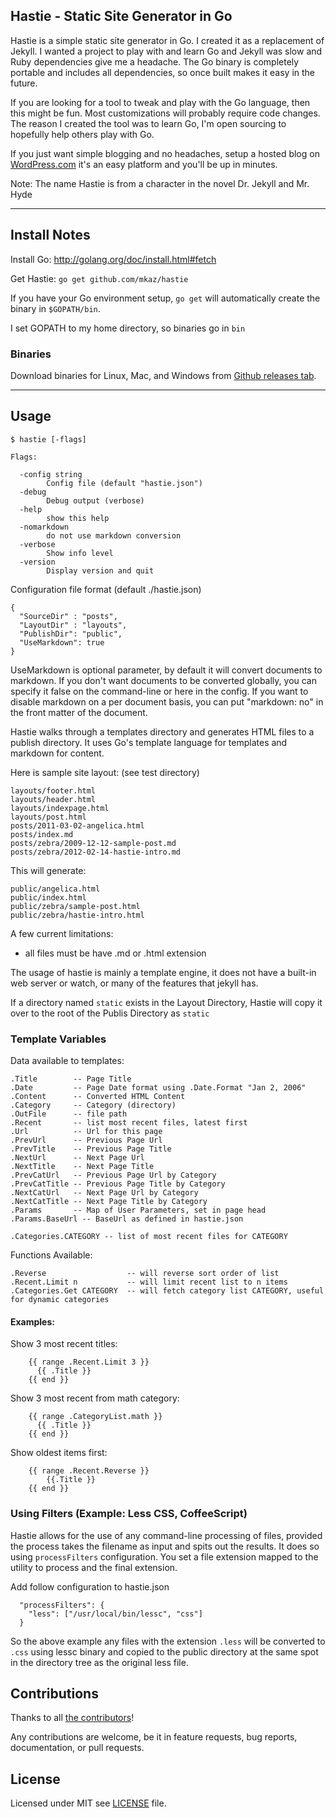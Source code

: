 
## Hastie - Static Site Generator in Go

Hastie is a simple static site generator in Go. I created it as a replacement of Jekyll. I wanted a project to play with and learn Go and Jekyll was slow and Ruby dependencies give me a headache. The Go binary is completely portable and includes all dependencies, so once built makes it easy in the future.

If you are looking for a tool to tweak and play with the Go language, then this might be fun. Most customizations will probably require code changes.  The reason I created the tool was to learn Go, I'm open sourcing to hopefully help others play with Go.

If you just want simple blogging and no headaches, setup a hosted blog on [WordPress.com](http://wordpress.com) it's an easy platform and you'll be up in minutes.

Note: The name Hastie is from a character in the novel Dr. Jekyll and Mr. Hyde

--------------------------------------------------------------------------------

## Install Notes

Install Go: <http://golang.org/doc/install.html#fetch>

Get Hastie: `go get github.com/mkaz/hastie`

If you have your Go environment setup, `go get` will automatically create the binary in `$GOPATH/bin`.

I set GOPATH to my home directory, so binaries go in `bin`

### Binaries

Download binaries for Linux, Mac, and Windows from [Github releases tab](https://github.com/mkaz/hastie/releases).


--------------------------------------------------------------------------------

## Usage

```
$ hastie [-flags]

Flags:

  -config string
    	Config file (default "hastie.json")
  -debug
    	Debug output (verbose)
  -help
    	show this help
  -nomarkdown
    	do not use markdown conversion
  -verbose
    	Show info level
  -version
    	Display version and quit
```


Configuration file format (default ./hastie.json)

    {
      "SourceDir" : "posts",
      "LayoutDir" : "layouts",
      "PublishDir": "public",
      "UseMarkdown": true
    }

UseMarkdown is optional parameter, by default it will convert documents to markdown. If you don't want documents to be converted globally, you can specify it false on the command-line or here in the config. If you want to disable markdown on a per document basis, you can put "markdown: no" in the front matter of the document.

Hastie walks through a templates directory and generates HTML files to a publish directory. It uses Go's template language for templates and markdown for content.

Here is sample site layout: (see test directory)

    layouts/footer.html
    layouts/header.html
    layouts/indexpage.html
    layouts/post.html
    posts/2011-03-02-angelica.html
    posts/index.md
    posts/zebra/2009-12-12-sample-post.md
    posts/zebra/2012-02-14-hastie-intro.md


This will generate:

    public/angelica.html
    public/index.html
    public/zebra/sample-post.html
    public/zebra/hastie-intro.html


A few current limitations:

  * all files must be have .md or .html extension

The usage of hastie is mainly a template engine, it does not have a built-in web server or watch, or many of the features that jekyll has.

If a directory named `static` exists in the Layout Directory, Hastie will copy it over to the root of the Publis Directory as `static`


### Template Variables

Data available to templates:

    .Title        -- Page Title
    .Date         -- Page Date format using .Date.Format "Jan 2, 2006"
    .Content      -- Converted HTML Content
    .Category     -- Category (directory)
    .OutFile      -- file path
    .Recent       -- list most recent files, latest first
    .Url          -- Url for this page
    .PrevUrl      -- Previous Page Url
    .PrevTitle    -- Previous Page Title
    .NextUrl      -- Next Page Url
    .NextTitle    -- Next Page Title
    .PrevCatUrl   -- Previous Page Url by Category
    .PrevCatTitle -- Previous Page Title by Category
    .NextCatUrl   -- Next Page Url by Category
    .NextCatTitle -- Next Page Title by Category
    .Params       -- Map of User Parameters, set in page head
    .Params.BaseUrl -- BaseUrl as defined in hastie.json

    .Categories.CATEGORY -- list of most recent files for CATEGORY


Functions Available:

	.Reverse				  -- will reverse sort order of list
    .Recent.Limit n           -- will limit recent list to n items
    .Categories.Get CATEGORY  -- will fetch category list CATEGORY, useful for dynamic categories


#### Examples:

Show 3 most recent titles:

        {{ range .Recent.Limit 3 }}
          {{ .Title }}
        {{ end }}

Show 3 most recent from math category:

        {{ range .CategoryList.math }}
          {{ .Title }}
        {{ end }}

Show oldest items first:

		{{ range .Recent.Reverse }}
			{{.Title }}
		{{ end }}

### Using Filters (Example: Less CSS, CoffeeScript)

Hastie allows for the use of any command-line processing of files, provided the process takes the filename as input and spits out the results. It does so using `processFilters` configuration. You set a file extension mapped to the utility to process and the final extension.

Add follow configuration to hastie.json

      "processFilters": {
        "less": ["/usr/local/bin/lessc", "css"]
      }

So the above example any files with the extension `.less` will be converted to `.css` using lessc binary and copied to the public directory at the same spot in the directory tree as the original less file.

## Contributions

Thanks to all [the contributors](https://github.com/mkaz/hastie/graphs/contributors)!

Any contributions are welcome, be it in feature requests, bug reports, documentation, or pull requests.


## License

Licensed under MIT see [LICENSE](https://github.com/mkaz/hastie/blob/master/LICENSE) file.

